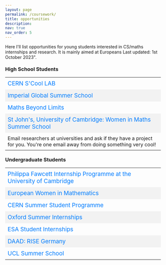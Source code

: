 ```yaml
---
layout: page
permalink: /coursework/
title: opportunities
description: 
nav: true
nav_order: 5
---
```


<style>
    .opportunities-table {
        width: 100%;
        border-collapse: collapse;
    }

    .opportunities-table th, .opportunities-table td {
        text-align: left;
        padding: 8px;
    }

    .opportunities-table tr:nth-child(even) {
        background-color: #f2f2f2;
    }

    .opportunity-link {
        font-size: 14pt;
        color: #007bff;
        text-decoration: none;
    }

    .opportunity-link:hover {
        text-decoration: underline;
    }

    .section-header {
        margin-top: 20px;
        margin-bottom: 10px;
    }
</style>

<p>Here I'll list opportunities for young students interested in CS/maths internships and research. It is mainly aimed at Europeans Last updated: 1st October 2023".</p>

<h3 class="section-header">High School Students</h3>
<table class="opportunities-table">
<tbody>
<tr>
    <td><a href="https://cernscool.web.cern.ch/" class="opportunity-link">CERN S'Cool LAB</a></td>
</tr>
<tr>
    <td><a href="http://www.imperial.ac.uk/global-summer-school/" class="opportunity-link">Imperial Global Summer School</a></td>
</tr>
<tr>
    <td><a href="https://mathsbeyondlimits.eu/" class="opportunity-link">Maths Beyond Limits</a></td>
</tr>
<tr>
    <td><a href="https://www.maths.cam.ac.uk/women-maths-summer-school" class="opportunity-link">St John's, University of Cambridge: Women in Maths Summer School</a></td>
</tr>
<tr>
    <td>Email researchers at universities and ask if they have a project for you. You're one email away from doing something very cool!</td>
</tr>
</tbody>
</table>

<h3 class="section-header">Undergraduate Students</h3>
<table class="opportunities-table">
<tbody>
<tr>
    <td><a href="https://www.maths.cam.ac.uk/undergrad/admissions/summer-internships" class="opportunity-link">Philippa Fawcett Internship Programme at the University of Cambridge</a></td>
</tr>
<tr>
    <td><a href="https://www.europeanwomeninmaths.org/" class="opportunity-link">European Women in Mathematics</a></td>
</tr>
<tr>
    <td><a href="https://summer-student.web.cern.ch/" class="opportunity-link">CERN Summer Student Programme</a></td>
</tr>
<tr>
    <td><a href="https://www.maths.ox.ac.uk/study-here/undergraduate-study/internships" class="opportunity-link">Oxford Summer Internships</a></td>
</tr>
<tr>
    <td><a href="https://www.esa.int/Education/ESA_Academy/Student_Internships" class="opportunity-link">ESA Student Internships</a></td>
</tr>
<tr>
    <td><a href="https://www.daad.de/rise/en/rise-germany/" class="opportunity-link">DAAD: RISE Germany</a></td>
</tr>
<tr>
    <td><a href="https://www.ucl.ac.uk/prospective-students/international/ucl-summer-school" class="opportunity-link">UCL Summer School</a></td>
</tr>
</tbody>
</table>
